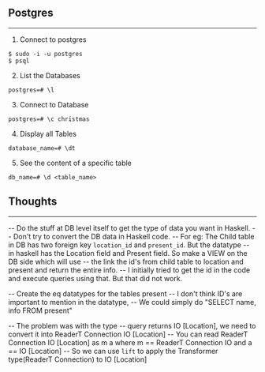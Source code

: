 ## Postgres
-----------
1. Connect to postgres
```
$ sudo -i -u postgres
$ psql
```
2. List the Databases
```
postgres=# \l
```

3. Connect to Database
```
postgres=# \c christmas
```

4. Display all Tables
```
database_name=# \dt
```

5. See the content of a specific table
```
db_name=# \d <table_name>
```

## Thoughts
------------
-- Do the stuff at DB level itself to get the type of data you want in Haskell.
-- Don't try to convert the DB data in Haskell code.
-- For eg: The Child table in DB has two foreign key `location_id` and `present_id`. But the datatype
-- in haskell has the Location field and Present field. So make a VIEW on the DB side which will use 
-- the link the id's from child table to location and present and return the entire info.
-- I initially tried to get the id in the code and execute queries using that. But that did not work. 

-- Create the eq datatypes for the tables present
-- I don't think ID's are important to mention in the datatype,
-- We could simply do "SELECT name, info FROM present" 

-- The problem was with the type
-- query returns IO [Location], we need to convert it into ReaderT Connection IO [Location]
-- You can read ReaderT Connection IO [Location] as m a where m == ReaderT Connection IO and a == IO [Location]
-- So we can use `lift` to apply the Transformer type(ReaderT Connection) to IO [Location]

